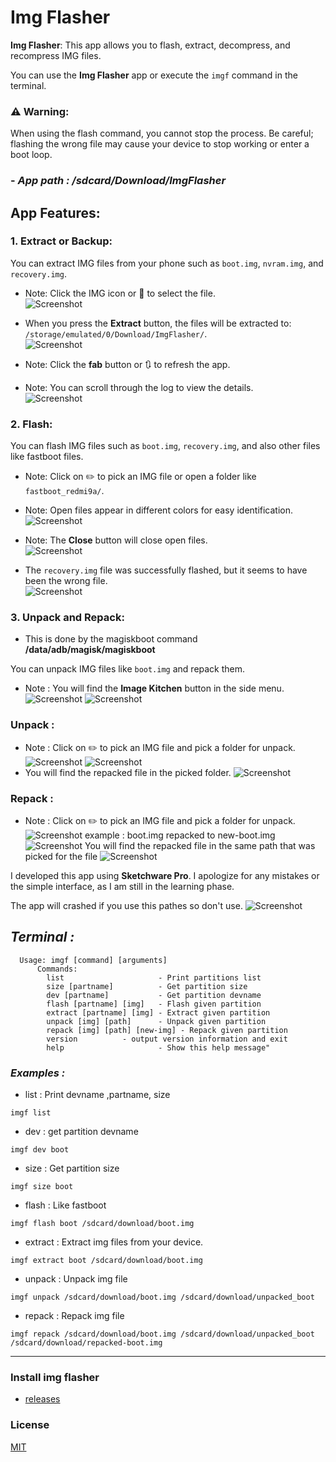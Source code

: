 # Img Flasher

**Img Flasher**: This app allows you to flash, extract, decompress, and recompress IMG files.

You can use the **Img Flasher** app or execute the `imgf` command in the terminal.

### ⚠️ Warning:
When using the flash command, you cannot stop the process. Be careful; flashing the wrong file may cause your device to stop working or enter a boot loop.

### - ***App path : /sdcard/Download/ImgFlasher***

## App Features:

### 1. **Extract or Backup:**
You can extract IMG files from your phone such as `boot.img`, `nvram.img`, and `recovery.img`.

- Note: Click the IMG icon or 📀 to select the file.  
![Screenshot](https://github.com/YasserNull/img-flasher/blob/main/Images/screenshot1.png)

- When you press the **Extract** button, the files will be extracted to:  
  `/storage/emulated/0/Download/ImgFlasher/`.  
![Screenshot](https://github.com/YasserNull/img-flasher/blob/main/Images/screenshot2.png)

- Note: Click the **fab** button or 🔃 to refresh the app.  
- Note: You can scroll through the log to view the details.  
![Screenshot](https://github.com/YasserNull/img-flasher/blob/main/Images/screenshot3.png)

### 2. **Flash:**
You can flash IMG files such as `boot.img`, `recovery.img`, and also other files like fastboot files.

- Note: Click on ✏️ to pick an IMG file or open a folder like `fastboot_redmi9a/`.  
- Note: Open files appear in different colors for easy identification.  
![Screenshot](https://github.com/YasserNull/img-flasher/blob/main/Images/screenshot4.png)

- Note: The **Close** button will close open files.  
![Screenshot](https://github.com/YasserNull/img-flasher/blob/main/Images/screenshot5.png)

- The `recovery.img` file was successfully flashed, but it seems to have been the wrong file.  
![Screenshot](https://github.com/YasserNull/img-flasher/blob/main/Images/camera1.png)

### 3. **Unpack and Repack:**
+ This is done by the magiskboot command **/data/adb/magisk/magiskboot**

You can unpack IMG files like `boot.img` and repack them.
- Note : You will find the **Image Kitchen** button in the side menu.  
![Screenshot](https://github.com/YasserNull/img-flasher/blob/main/Images/screenshot6.png)
![Screenshot](https://github.com/YasserNull/img-flasher/blob/main/Images/screenshot7.png)
### **Unpack :**
- Note : Click on ✏️ to pick an IMG file and pick a folder for unpack.
![Screenshot](https://github.com/YasserNull/img-flasher/blob/main/Images/screenshot8.png)
![Screenshot](https://github.com/YasserNull/img-flasher/blob/main/Images/screenshot9.png)
- You will find the repacked file in the picked folder.
![Screenshot](https://github.com/YasserNull/img-flasher/blob/main/Images/screenshot10.png)
### **Repack :**
- Note : Click on ✏️ to pick an IMG file and pick a folder for unpack.
![Screenshot](https://github.com/YasserNull/img-flasher/blob/main/Images/screenshot12.png)
example : boot.img repacked to new-boot.img
![Screenshot](https://github.com/YasserNull/img-flasher/blob/main/Images/screenshot13.jpg)
You will find the repacked file in the same path that was picked for the file
![Screenshot](https://github.com/YasserNull/img-flasher/blob/main/Images/screenshot14.jpg)

I developed this app using **Sketchware Pro**.
I apologize for any mistakes or the simple interface, as I am still in the learning phase.

The app will crashed if you use this pathes so don't use.
![Screenshot](https://github.com/YasserNull/img-flasher/blob/main/Images/screenshot.jpg)

## ***Terminal :***
```
  Usage: imgf [command] [arguments]
      Commands:
        list                     - Print partitions list
        size [partname]          - Get partition size
        dev [partname]           - Get partition devname
        flash [partname] [img]   - Flash given partition
        extract [partname] [img] - Extract given partition
        unpack [img] [path]      - Unpack given partition
        repack [img] [path] [new-img] - Repack given partition
        version          - output version information and exit
        help                     - Show this help message"
```
### ***Examples :***
+ list : Print devname ,partname, size
```
imgf list
```
+ dev : get partition devname
```
imgf dev boot
```
+ size : Get partition size
```
imgf size boot
```
+ flash : Like fastboot
```
imgf flash boot /sdcard/download/boot.img
```
+ extract : Extract img files from your device.
```
imgf extract boot /sdcard/download/boot.img
```
+ unpack : Unpack img file
```
imgf unpack /sdcard/download/boot.img /sdcard/download/unpacked_boot
```
+ repack : Repack img file
```
imgf repack /sdcard/download/boot.img /sdcard/download/unpacked_boot /sdcard/download/repacked-boot.img
```
---
### Install img flasher

+ [releases](https://github.com/YasserNull/img-flasher/releases/)

### License

[MIT](LICENSE)

